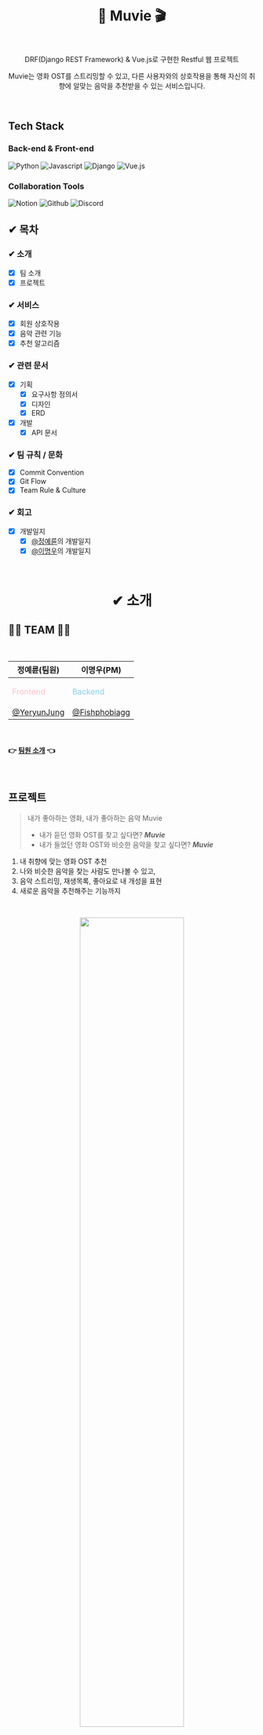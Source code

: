 <h1 align="center">🎵 Muvie 🎬</h1>
<br>
<p align="center">DRF(Django REST Framework) & Vue.js로 구현한 Restful 웹 프로젝트</p>
<p align="center"><a>Muvie</a>는 영화 OST를 스트리밍할 수 있고, 다른 사용자와의 상호작용을 통해 자신의 취향에 알맞는 음악을 추천받을 수 있는 서비스입니다.</p>

<br>

## Tech Stack

### Back-end & Front-end
![Python](https://img.shields.io/badge/Python-yellow.svg?&style=for-the-badge&logo=Python&logoColor=#3776AB)
![Javascript](https://img.shields.io/badge/Javascript-white.svg?&style=for-the-badge&logo=Javascript&logoColor=#F7DF1E)
![Django](https://img.shields.io/badge/Django-092E20.svg?&style=for-the-badge&logo=Django&logoColor=#092E20)
![Vue.js](https://img.shields.io/badge/Vue.js-4FC08D.svg?&style=for-the-badge&logo=Vue.js&logoColor=092E20)

### Collaboration Tools
![Notion](https://img.shields.io/badge/Notion-000000.svg?&style=for-the-badge&logo=Notion&logoColor=로고색상)
![Github](https://img.shields.io/badge/Github-181717.svg?&style=for-the-badge&logo=Github&logoColor=로고색상)
![Discord](https://img.shields.io/badge/Discord-5865F2.svg?&style=for-the-badge&logo=Discord&logoColor=092E20)
<br>

## ✔ 목차

### ✔︎ 소개
  - [X] 팀 소개
  - [X] 프로젝트
### ✔︎ 서비스
  - [X] 회원 상호작용
  - [X] 음악 관련 기능
  - [X] 추천 알고리즘
### ✔︎ 관련 문서
  - [X] 기획
    - [X] 요구사항 정의서
    - [X] 디자인
    - [X] ERD
  - [X] 개발
    - [X] API 문서

### ✔︎ 팀 규칙 / 문화
  - [X] Commit Convention
  - [X] Git Flow
  - [X] Team Rule & Culture

### ✔︎ 회고
  - [X] 개발일지
    - [X] [@정예륜](https://github.com/YeryunJung)의 개발일지
    - [X] [@이명우](https://github.com/Fishphobiagg)의 개발일지

<br>
<h1 align="center">✔ 소개</h1>

## 👩‍💻 TEAM 🧑‍💻
<br>

| 정예륜(팀원) | 이명우(PM) |
| --- | --- |
| <p align="left" style="color:pink">Frontend</p> | <p align="left" style="color:skyblue">Backend</p> |
| [@YeryunJung](https://github.com/YeryunJung) | [@Fishphobiagg](https://github.com/Fishphobiagg) |
<br>

#### 👉 [팀원 소개](https://perfect-bluebell-dba.notion.site/Member-2eaf53660b9f47638c0edc7a2e63f147) 👈

<br>

## 프로젝트
> 내가 좋아하는 영화, 내가 좋아하는 음악 Muvie
> * 내가 듣던 영화 OST를 찾고 싶다면? ***Muvie***
> * 내가 들었던 영화 OST와 비슷한 음악을 찾고 싶다면? ***Muvie***
1. 내 취향에 맞는 영화 OST 추천
2. 나와 비슷한 음악을 찾는 사람도 만나볼 수 있고,
3. 음악 스트리밍, 재생목록, 좋아요로 내 개성을 표현
3. 새로운 음악을 추천해주는 기능까지

<br>

<p align="center"> <img src="./img/main2.gif" width="65%"/></p>


<br>
<h1 align="center">🚀 서비스
<br>
<p align="center">Muvie 기능 소개 + 핵심 알고리즘에 대한 설명
</p>
</h2>


### 1️⃣ 회원 상호작용

#### 팔로우/언팔로우/프로필 조회

> 유저 간 팔로우 및 언팔로우가 가능합니다. 또 유저 프로필 조회를 통해 상대방의 팔로워, 팔로잉, 좋아요 목록, 플레이리스트까지 확인할 수 있습니다.
<p align="center"> <img src="./img/profile.gif" width="65%"/></p>

<br>

### 2️⃣ 음악 관련 기능
#### 좋아요/스트리밍/플레이리스트

> 자신이 좋아하는 음악에 대한 좋아요 기능을 이용할 수 있습니다. 또한 음악을 스트리밍 할 수 있으며 플레이리스트에 추가해둘 수도 있습니다.
<p align="center"> <img src="./img/music.gif" width="65%"/></p>

<br>

### 3️⃣ 추천 알고리즘
사용자 입력 취향 노래 기반 추천/유사 사용자 추천/최근 이용 동향 기반 추천

> 메인 페이지에서 이용자의 취향 및 행동에 따른 노래를 추천받을 수 있습니다. 추천 알고리즘은 총 세 가지입니다.

👉 [추천 알고리즘 상세 설명](https://perfect-bluebell-dba.notion.site/Recommendation-algorithms-aca53ba69dac448292604dc6aff46721?pvs=4) 👈

<br>

## 관련 문서
<br>

### ✒ 기획 

#### [ERD](https://github.com/Fishphobiagg/Muvie/wiki/ERD)
#### [요구사항 정의서](https://perfect-bluebell-dba.notion.site/1e54ff56a7a34de8b57aca5876a0b84b)
#### [디자인](https://www.figma.com/file/oWZhVQ82Wh3Met5o5I9w2b/230501_MUVIE?type=design&node-id=0%3A1&t=mxH7VMSR9IYFajhf-1)

### 🛠 개발

#### [API문서](https://perfect-bluebell-dba.notion.site/API-guide-02deb57303b2493b9cdf224d3604fac8)



## 팀 규칙 / 문화

### Commit Convention

  | Type 키워드 | 사용 시점 |
| --- | --- |
| feat | 새로운 기능 추가 |
| fix | 버그 수정 |
| docs | 문서 수정 |
| style | 코드 스타일 변경 (코드 포매팅, 세미콜론 누락 등)기능 수정이 없는 경우 |
| refactor | 코드 리팩토링 |
| chore | 빌드 업무 수정, 패키지 매니저 수정 (gitignore 수정 등) |
<br>

### git flow

| 브랜치명 | 구분 | 설명 | 비고 |
| --- | --- | --- | --- |
| master | 유지 브랜치 | - 기본 브랜치 - 언제든지 배포 가능한 형태 유지 |  |
| dev | 보조 브랜치 | - feature가 모이는 통합 |
| feature | 보조 브랜치 | - 기능 단위 개발 브랜치| ex) feat: signup  |
| hotfix | 보조 브랜치 | - 운영중 긴급한 오류를 해결하기 위한 브랜치 |  |

### Team Rule & Culture

* 어떤 사항이든 2인 합의하에 진행
* PR / issue 작성시 템플릿 준수
* 브랜치 전략 유연하게 활용
* 문제 발생 -> 해결 -> 개발일지 작성
* 사과 금지 자책 금지
  
<br>

<h2 align="center">📝개발일지
<br>
</h2>

<br>

